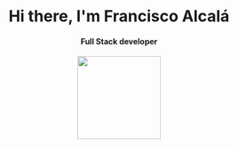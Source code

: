 <h1 align="center"> Hi there, I'm Francisco Alcalá</h1>
<h4 align="center">Full Stack developer</h4>

<p align="center">
  <img src="https://www.nopaltech.com.mx/assets/img/logo.svg"  width="150" />
</p>
